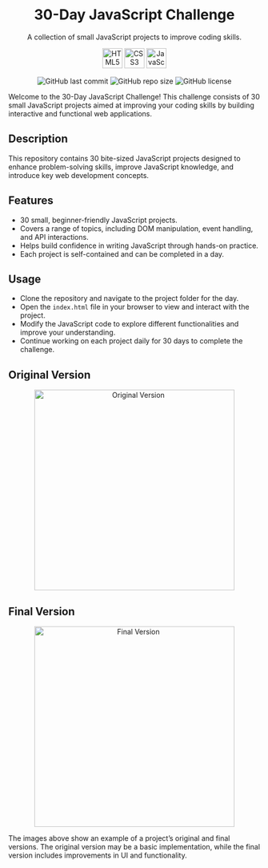 <div align="center">
  <h1>30-Day JavaScript Challenge</h1>
  <p>A collection of small JavaScript projects to improve coding skills.</p>
  <p>
    <img src="https://img.icons8.com/color/48/000000/html-5.png" alt="HTML5 Icon" width="40" height="40"/>
    <img src="https://img.icons8.com/color/48/000000/css3.png" alt="CSS3 Icon" width="40" height="40"/>
    <img src="https://img.icons8.com/color/48/000000/javascript.png" alt="JavaScript Icon" width="40" height="40"/>
  </p>
</div>

<p align="center">
  <img src="https://img.shields.io/github/last-commit/YOUR_GITHUB/30-Day-JS-Challenge" alt="GitHub last commit">
  <img src="https://img.shields.io/github/repo-size/YOUR_GITHUB/30-Day-JS-Challenge" alt="GitHub repo size">
  <img src="https://img.shields.io/github/license/YOUR_GITHUB/30-Day-JS-Challenge" alt="GitHub license">
</p>

Welcome to the 30-Day JavaScript Challenge! This challenge consists of 30 small JavaScript projects aimed at improving your coding skills by building interactive and functional web applications.

## Description

This repository contains 30 bite-sized JavaScript projects designed to enhance problem-solving skills, improve JavaScript knowledge, and introduce key web development concepts.

## Features

- 30 small, beginner-friendly JavaScript projects.
- Covers a range of topics, including DOM manipulation, event handling, and API interactions.
- Helps build confidence in writing JavaScript through hands-on practice.
- Each project is self-contained and can be completed in a day.

## Usage

- Clone the repository and navigate to the project folder for the day.
- Open the `index.html` file in your browser to view and interact with the project.
- Modify the JavaScript code to explore different functionalities and improve your understanding.
- Continue working on each project daily for 30 days to complete the challenge.

## Original Version
<div align="center">
  <img src="./images/original.png" alt="Original Version" width="400">
</div>

## Final Version
<div align="center">
  <img src="./images/final.png" alt="Final Version" width="400">
</div>

The images above show an example of a project’s original and final versions. The original version may be a basic implementation, while the final version includes improvements in UI and functionality.


